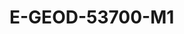 # E-GEOD-53700-M1
<a name="material" />
<script type="application/ld+json">

  {
    "@context": "https://schema.org/",
    "@type": "ChemicalSubstance",
    "http://purl.org/dc/terms/conformsTo":
      {
        "@type": "CreativeWork",
        "@id": "https://bioschemas.org/profiles/ChemicalSubstance/0.4-RELEASE/"
      },
    "@id": "https://egonw.github.io/nanowiki/nanowiki407.html#material",
    "name": "E-GEOD-53700-M1",
    "sameAs: "http://127.0.0.1/mediawiki/index.php/Special:URIResolver/E-2DGEOD-2D53700-2DM1"
  }
</script>

